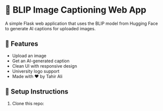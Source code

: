 # 🧠 BLIP Image Captioning Web App

A simple Flask web application that uses the BLIP model from Hugging Face to generate AI captions for uploaded images.

## 📸 Features
- Upload an image
- Get an AI-generated caption
- Clean UI with responsive design
- University logo support
- Made with ❤️ by Tahir Ali

## 🔧 Setup Instructions

1. Clone this repo:
